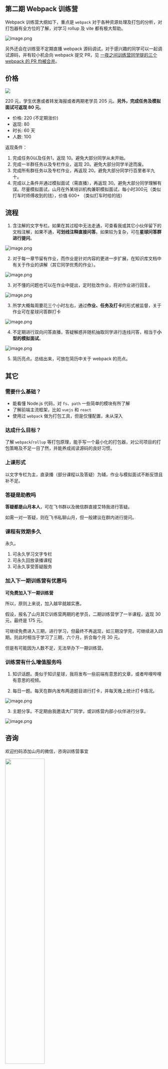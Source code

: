 ## 第二期 Webpack 训练营

Webpack 训练营大纲如下，重点是 `webpack` 对于各种资源处理及打包的分析，对打包器有全方位的了解，对学习 rollup 及 vite 都有极大帮助。

![image.png](https://p9-juejin.byteimg.com/tos-cn-i-k3u1fbpfcp/764d8074b3ba42768c19bd533c88376c~tplv-k3u1fbpfcp-watermark.image?)

另外还会在训练营不定期直播 webpack 源码调试，对于感兴趣的同学可以一起调试源码，并有较小机会向 webpack 提交 PR，见 [一夜之间训练营同学提的三个 webpack 的 PR 均被合并](https://mp.weixin.qq.com/s/4MXLfo5uBG7bsGLqL1nX4Q)。

## 价格

![](https://static.shanyue.tech/images/23-01-28/train-webpack-2.78619f.webp)

220 元，学生优惠或者转发海报或者两期老学员 205 元。**另外，完成任务及模拟面试可返现 80 元**。

+ 价格: 220 (不定期涨价)
+ 返现: 80
+ 时长: 60 天
+ 人数: 100

返现条件：

1. 完成任务0以及任务1，返现 10。避免大部分同学从未开始。
1. 完成一半群任务以及专栏作业，返现 20。避免大部分同学半途而废。
1. 完成所有群任务以及专栏作业，再返现 20。避免大部分同学行百里者半九十。
1. 完成以上条件并通过模拟面试（需直播），再返现 30。避免大部分同学理解有误。尽量模拟面试，山月在外某培训机构兼职模拟面试，每小时300元（类似打车时师傅收到的钱），价值 600+ （类似打车时给的钱）

## 流程

1. 含注解的文字专栏。如果在其过程中无法走通，可查看我或其它小伙伴留下的文档注解，如果不通，**可划线注释直接问答**。如果较为复杂，可在**星球问答群进行提问**。

![image.png](https://p6-juejin.byteimg.com/tos-cn-i-k3u1fbpfcp/0124bbf22fa34a07aa3effeeb40f721a~tplv-k3u1fbpfcp-watermark.image?)

2. 对于每一章节留有作业，而作业是针对内容的更进一步扩展，在知识库文档中有关于作业的讲解（其它同学优秀的作业）。

![image.png](https://p1-juejin.byteimg.com/tos-cn-i-k3u1fbpfcp/f2b0736d3be04e7ca05df405080c6b44~tplv-k3u1fbpfcp-watermark.image?)

3. 对不懂的问题也可以在作业中提出，定时批改作业，将对作业进行回复。

![image.png](https://p3-juejin.byteimg.com/tos-cn-i-k3u1fbpfcp/84e9bfc776104024ad3781c1f7f206cc~tplv-k3u1fbpfcp-watermark.image?)

3. 所学大概每周要花三个小时左右，通过**作业、任务及打卡**的形式被监督，关于作业可在星球问答群打卡

![image.png](https://p6-juejin.byteimg.com/tos-cn-i-k3u1fbpfcp/d9a078f0e2df4442b6f5562f2eb5c0d7~tplv-k3u1fbpfcp-watermark.image?)

4. 不定期进行双向问答直播，答疑解惑并随机抽取同学进行连线问答，相当于**小型的模拟面试**。

![image.png](https://p6-juejin.byteimg.com/tos-cn-i-k3u1fbpfcp/9515b9b82619419c915a3a6a9add1a27~tplv-k3u1fbpfcp-watermark.image?)

5. 简历亮点。总结出来，可放在简历中关于 webpack 的亮点。


## 其它

### 需要什么基础？

+ 能看懂 Node.js 代码，对 `fs`、`path` 一些简单的模块有所了解
+ 了解前端主流框架，比如 `vuejs` 和 `react`
+ 使用过 `webpack` 做为打包工具，但是仅懂配置，未从深入

### 达成什么目标？

了解 `webpack`/`rollup` 等打包原理，能手写一个最小化的打包器，对公司项目的打包策略及不足一目了然，并能养成阅读源码的良好习惯。

### 上课形式

以文字专栏为主，直录播（部分课程以及答疑）为辅，作业与模拟面试不断反馈且补不足。

### 答疑是助教吗

**答疑都是山月本人**，可在飞书群以及微信群直接艾特我进行答疑。

如需一对一答疑，则在飞书私聊山月，但一般建议在群内进行提问。

### 课程有效期多久

永久。

1. 可永久学习文字专栏
2. 可永久回放录播课程
3. 可永久享受答疑服务

### 加入下一期训练营有优惠吗

**可免费加入下一期训练营**

所以，原则上来说，加入越早就越实惠。

假设，报名了山月其它训练营两期的老学员，二期训练营学了一半课程，返现 30元，最终是 175 元。

可继续免费进入三期，进行学习，但最终不再返现，如三期没学完，可继续进入四期。则此时相当于学习了三期，六个月，折合每个月 30 元。

但是有可能因为人数不足，无法举办下一期训练营。

### 训练营有什么增值服务吗

1. 知识话题。类似于知识星球，我将发布一些前端有意思的文章，或者哔哩哔哩有意思的视频。

2. 每日一题。每天在群内发布两道题目进行打卡，并每天晚上统计打卡情况。

![image.png](https://p1-juejin.byteimg.com/tos-cn-i-k3u1fbpfcp/a1b6978d0c5d4b9997a6538790f70364~tplv-k3u1fbpfcp-watermark.image?)

3. 主题分享。不定期由我邀请大厂同学，或训练营内部小伙伴进行分享。

![image.png](https://p9-juejin.byteimg.com/tos-cn-i-k3u1fbpfcp/d5e82f5aef654a40bd03f37899175dac~tplv-k3u1fbpfcp-watermark.image?)

## 咨询

欢迎扫码添加山月的微信，咨询训练营事宜

<img src="https://static.shanyue.tech/images/22-08-31/clipboard-8887.f0e108.webp" width="50%"></img>
